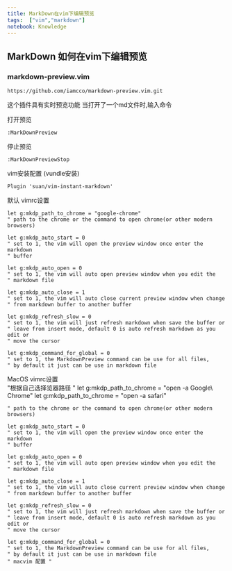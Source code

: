 ```yaml
--- 
title: MarkDown在vim下编辑预览
tags:  ["vim","markdown"]
notebook: Knowledge 
---
```


## MarkDown 如何在vim下编辑预览
### markdown-preview.vim
    https://github.com/iamcco/markdown-preview.vim.git

这个插件具有实时预览功能
当打开了一个md文件时,输入命令

打开预览

    :MarkDownPreview

停止预览

    :MarkDownPreviewStop

vim安装配置 (vundle安装)

    Plugin 'suan/vim-instant-markdown'

默认 vimrc设置

    let g:mkdp_path_to_chrome = "google-chrome"
    " path to the chrome or the command to open chrome(or other modern browsers)

    let g:mkdp_auto_start = 0
    " set to 1, the vim will open the preview window once enter the markdown
    " buffer

    let g:mkdp_auto_open = 0
    " set to 1, the vim will auto open preview window when you edit the
    " markdown file

    let g:mkdp_auto_close = 1
    " set to 1, the vim will auto close current preview window when change
    " from markdown buffer to another buffer

    let g:mkdp_refresh_slow = 0
    " set to 1, the vim will just refresh markdown when save the buffer or
    " leave from insert mode, default 0 is auto refresh markdown as you edit or
    " move the cursor

    let g:mkdp_command_for_global = 0
    " set to 1, the MarkdownPreview command can be use for all files,
    " by default it just can be use in markdown file

MacOS vimrc设置    
    "根据自己选择览器路径
    " let g:mkdp_path_to_chrome = "open -a Google\\ Chrome"
    let g:mkdp_path_to_chrome = "open -a safari"

    " path to the chrome or the command to open chrome(or other modern browsers)

    let g:mkdp_auto_start = 0
    " set to 1, the vim will open the preview window once enter the markdown
    " buffer

    let g:mkdp_auto_open = 0
    " set to 1, the vim will auto open preview window when you edit the
    " markdown file

    let g:mkdp_auto_close = 1
    " set to 1, the vim will auto close current preview window when change
    " from markdown buffer to another buffer

    let g:mkdp_refresh_slow = 0
    " set to 1, the vim will just refresh markdown when save the buffer or
    " leave from insert mode, default 0 is auto refresh markdown as you edit or
    " move the cursor

    let g:mkdp_command_for_global = 0
    " set to 1, the MarkdownPreview command can be use for all files,
    " by default it just can be use in markdown file
    " macvim 配置 "
